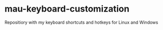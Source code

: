 # mau-keyboard-customization
Repositiory with my keyboard shortcuts and hotkeys for Linux and Windows

